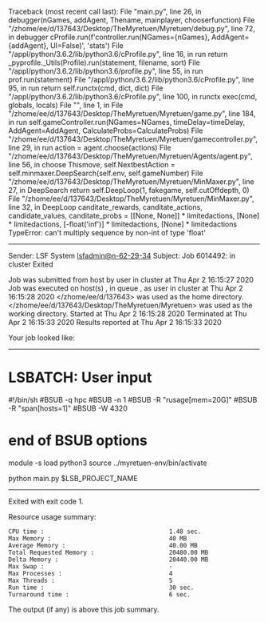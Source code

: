 Traceback (most recent call last):
  File "main.py", line 26, in <module>
    debugger(nGames, addAgent, Thename, mainplayer, chooserfunction)
  File "/zhome/ee/d/137643/Desktop/TheMyretuen/Myretuen/debug.py", line 72, in debugger
    cProfile.run(f'controller.run(NGames={nGames}, AddAgent={addAgent}, UI=False)', 'stats')
  File "/appl/python/3.6.2/lib/python3.6/cProfile.py", line 16, in run
    return _pyprofile._Utils(Profile).run(statement, filename, sort)
  File "/appl/python/3.6.2/lib/python3.6/profile.py", line 55, in run
    prof.run(statement)
  File "/appl/python/3.6.2/lib/python3.6/cProfile.py", line 95, in run
    return self.runctx(cmd, dict, dict)
  File "/appl/python/3.6.2/lib/python3.6/cProfile.py", line 100, in runctx
    exec(cmd, globals, locals)
  File "<string>", line 1, in <module>
  File "/zhome/ee/d/137643/Desktop/TheMyretuen/Myretuen/game.py", line 184, in run
    self.gameController.run(NGames=NGames, timeDelay=timeDelay, AddAgent=AddAgent, CalculateProbs=CalculateProbs)
  File "/zhome/ee/d/137643/Desktop/TheMyretuen/Myretuen/gamecontroller.py", line 29, in run
    action = agent.choose(actions)
  File "/zhome/ee/d/137643/Desktop/TheMyretuen/Myretuen/Agents/agent.py", line 56, in choose
    Thismove, self.NextbestAction = self.minmaxer.DeepSearch(self.env, self.gameNumber)
  File "/zhome/ee/d/137643/Desktop/TheMyretuen/Myretuen/MinMaxer.py", line 27, in DeepSearch
    return self.DeepLoop(1, fakegame, self.cutOffdepth, 0)
  File "/zhome/ee/d/137643/Desktop/TheMyretuen/Myretuen/MinMaxer.py", line 32, in DeepLoop
    canditate_rewards, canditate_actions, candidate_values, canditate_probs = [[None, None]] * limitedactions, [None] * limitedactions, [-float('inf')] * limitedactions, [None] * limitedactions
TypeError: can't multiply sequence by non-int of type 'float'

------------------------------------------------------------
Sender: LSF System <lsfadmin@n-62-29-34>
Subject: Job 6014492: <NNAgent4minmax-dept-2> in cluster <dcc> Exited

Job <NNAgent4minmax-dept-2> was submitted from host <n-62-27-20> by user <s183905> in cluster <dcc> at Thu Apr  2 16:15:27 2020
Job was executed on host(s) <n-62-29-34>, in queue <hpc>, as user <s183905> in cluster <dcc> at Thu Apr  2 16:15:28 2020
</zhome/ee/d/137643> was used as the home directory.
</zhome/ee/d/137643/Desktop/TheMyretuen/Myretuen> was used as the working directory.
Started at Thu Apr  2 16:15:28 2020
Terminated at Thu Apr  2 16:15:33 2020
Results reported at Thu Apr  2 16:15:33 2020

Your job looked like:

------------------------------------------------------------
# LSBATCH: User input
#!/bin/sh
#BSUB -q hpc
#BSUB -n 1
#BSUB -R "rusage[mem=20G]"
#BSUB -R "span[hosts=1]"
#BSUB -W 4320
# end of BSUB options

module -s load python3
source ../myretuen-env/bin/activate

python main.py $LSB_PROJECT_NAME


------------------------------------------------------------

Exited with exit code 1.

Resource usage summary:

    CPU time :                                   1.48 sec.
    Max Memory :                                 40 MB
    Average Memory :                             40.00 MB
    Total Requested Memory :                     20480.00 MB
    Delta Memory :                               20440.00 MB
    Max Swap :                                   -
    Max Processes :                              4
    Max Threads :                                5
    Run time :                                   30 sec.
    Turnaround time :                            6 sec.

The output (if any) is above this job summary.

